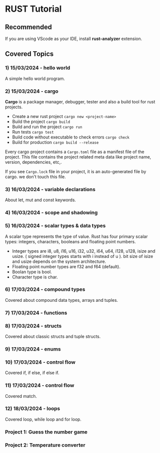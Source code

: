 # RUST Tutorial

## Recommended
If you are using VScode as your IDE, install **rust-analyzer** extension.

## Covered Topics

### 1) 15/03/2024 - hello world
A simple hello world program.

### 2) 15/03/2024 - cargo
**Cargo** is a package manager, debugger, tester and also a build tool for rust projects.

- Create a new rust project ```cargo new <project-name>```
- Build the project ```cargo build```
- Build and run the project ```cargo run```
- Run tests ```cargo test```
- Build code without executable to check errors ```cargo check```
- Build for production ```cargo build --release```

Every cargo project contains a ```Cargo.toml``` file as a manifest file of the project. This file contains the project related meta data like project name, version, dependencies, etc,.

If you see ```Cargo.lock``` file in your project, it is an auto-generated file by cargo. we don't touch this file.

### 3) 16/03/2024 - variable declarations
About let, mut and const keywords.

### 4) 16/03/2024 - scope and shadowing

### 5) 16/03/2024 - scalar types & data types
A scalar type represents the type of value. Rust has four primary scalar types: integers, characters, booleans and floating point numbers.

- Integer types are i8, u8, i16, u16, i32, u32, i64, u64, i128, u128, isize and usize. ( signed integer types starts with i instead of u ). bit size of isize and usize depends on the system architecture.
- Floating point number types are f32 and f64 (default).
- Boolan type is bool.
- Character type is char.

### 6) 17/03/2024 - compound types
Covered about compound data types, arrays and tuples.

### 7) 17/03/2024 - functions

### 8) 17/03/2024 - structs
Covered about classic structs and tuple structs.

### 9) 17/03/2024 - enums

### 10) 17/03/2024 - control flow
Covered if, if else, if else if.

### 11) 17/03/2024 - control flow
Covered match.

### 12) 18/03/2024 - loops
Covered loop, while loop and for loop.

### Project 1: Guess the number game

### Project 2: Temperature converter